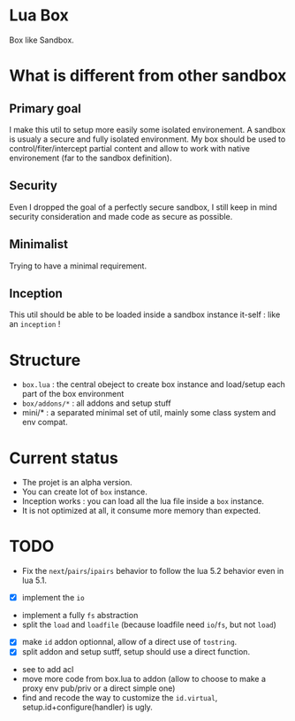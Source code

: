 
Lua Box
=======

Box like Sandbox.

What is different from other sandbox
====================================

Primary goal
------------

I make this util to setup more easily some isolated environement.
A sandbox is usualy a secure and fully isolated environment.
My box should be used to control/fiter/intercept partial content and allow to work with native environement (far to the sandbox definition).

Security
--------

Even I dropped the goal of a perfectly secure sandbox, I still keep in mind security consideration and made code as secure as possible.

Minimalist
----------

Trying to have a minimal requirement.

Inception
---------

This util should be able to be loaded inside a sandbox instance it-self : like an `inception` !


Structure
=========

* `box.lua` : the central obeject to create box instance and load/setup each part of the box environment
* `box/addons/*` : all addons and setup stuff
* mini/* : a separated minimal set of util, mainly some class system and env compat.

Current status
==============

* The projet is an alpha version.
* You can create lot of `box` instance.
* Inception works : you can load all the lua file inside a `box` instance.
* It is not optimized at all, it consume more memory than expected.


TODO
====

 * Fix the `next`/`pairs`/`ipairs` behavior to follow the lua 5.2 behavior even in lua 5.1.
 * [x] implement the `io`
 * implement a fully `fs` abstraction
 * split the `load` and `loadfile` (because loadfile need `io`/`fs`, but not `load`)
 * [x] make `id` addon optionnal, allow of a direct use of `tostring`.
 * [x] split addon and setup sutff, setup should use a direct function.
 * see to add acl
 * move more code from box.lua to addon (allow to choose to make a proxy env pub/priv or a direct simple one)
 * find and recode the way to customize the `id.virtual`, setup.id+configure(handler) is ugly.

